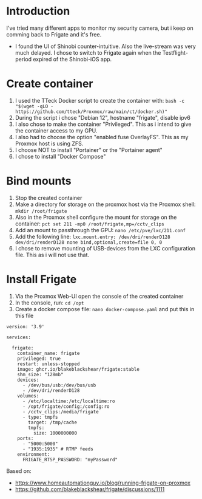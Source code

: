 # Introduction
I've tried many different apps to monitor my security camera, but i keep on comming back to Frigate and it's free.
* I found the UI of Shinobi counter-intuitive. Also the live-stream was very much delayed. I chose to switch to Frigate again when the Testflight-period expired of the Shinobi-iOS app.

# Create container
1. I used the TTeck Docker script to create the container with: `bash -c "$(wget -qLO - https://github.com/tteck/Proxmox/raw/main/ct/docker.sh)"`
2. During the script i chose "Debian 12", hostname "frigate", disable ipv6
3. I also chose to make the container "Privileged". This as i intend to give the container access to my GPU.
4. I also had to choose the option "enabled fuse OverlayFS". This as my Proxmox host is using ZFS.
5. I choose NOT to install "Portainer" or the "Portainer agent"
6. I chose to install "Docker Compose"

# Bind mounts
1. Stop the created container
2. Make a directory for storage on the proxmox host via the Proxmox shell: `mkdir /root/frigate`
2. Also in the Proxmox shell configure the mount for storage on the container: `pct set 211 -mp0 /root/frigate,mp=/cctv_clips`
3. Add an mount to passthrough the GPU: `nano /etc/pve/lxc/211.conf`
4. Add the following line: `lxc.mount.entry: /dev/dri/renderD128 dev/dri/renderD128 none bind,optional,create=file 0, 0`
5. I chose to remove mounting of USB-devices from the LXC configuration file. This as i will not use that.
   

# Install Frigate
1. Via the Proxmox Web-UI open the console of the created container
2. In the console, run: `cd /opt`
3. Create a docker compose file: `nano docker-compose.yaml` and put this in this file
```
version: '3.9'

services:

  frigate:
    container_name: frigate
    privileged: true
    restart: unless-stopped
    image: ghcr.io/blakeblackshear/frigate:stable
    shm_size: "128mb"
    devices:
      - /dev/bus/usb:/dev/bus/usb
      - /dev/dri/renderD128
    volumes:
      - /etc/localtime:/etc/localtime:ro
      - /opt/frigate/config:/config:ro
      - /cctv_clips:/media/frigate
      - type: tmpfs
        target: /tmp/cache
        tmpfs:
          size: 1000000000
    ports:
      - "5000:5000"
      - "1935:1935" # RTMP feeds
    environment:
      FRIGATE_RTSP_PASSWORD: "myPassword"
```



Based on:
* https://www.homeautomationguy.io/blog/running-frigate-on-proxmox
* https://github.com/blakeblackshear/frigate/discussions/1111
